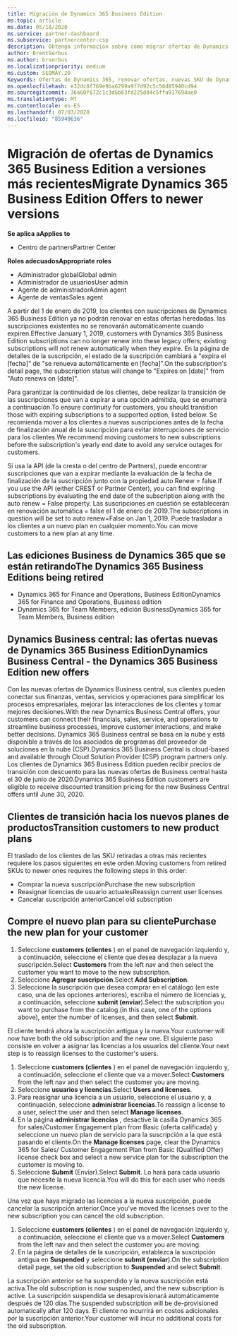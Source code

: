 ```yaml
---
title: Migración de Dynamics 365 Business Edition
ms.topic: article
ms.date: 05/18/2020
ms.service: partner-dashboard
ms.subservice: partnercenter-csp
description: Obtenga información sobre cómo migrar ofertas de Dynamics 365 Business Edition calificadas a versiones más recientes antes de que expiren.
author: BrentSerbus
ms.author: brserbus
ms.localizationpriority: medium
ms.custom: SEOMAY.20
Keywords: Ofertas de Dynamics 365, renovar ofertas, nuevas SKU de Dynamics 365
ms.openlocfilehash: e32dc8f769e9ba6299a9f7d92c5c58d85940cd94
ms.sourcegitcommit: 36a60f672c1c3d6b63fd225d04c5ffa917694ae0
ms.translationtype: MT
ms.contentlocale: es-ES
ms.lasthandoff: 07/03/2020
ms.locfileid: "85949636"
---
```

# <a name="migrate-dynamics-365-business-edition-offers-to-newer-versions"></a><span data-ttu-id="8b8c1-104">Migración de ofertas de Dynamics 365 Business Edition a versiones más recientes</span><span class="sxs-lookup"><span data-stu-id="8b8c1-104">Migrate Dynamics 365 Business Edition Offers to newer versions</span></span>

<span data-ttu-id="8b8c1-105">**Se aplica a**</span><span class="sxs-lookup"><span data-stu-id="8b8c1-105">**Applies to**</span></span>

- <span data-ttu-id="8b8c1-106">Centro de partners</span><span class="sxs-lookup"><span data-stu-id="8b8c1-106">Partner Center</span></span>

<span data-ttu-id="8b8c1-107">**Roles adecuados**</span><span class="sxs-lookup"><span data-stu-id="8b8c1-107">**Appropriate roles**</span></span>
- <span data-ttu-id="8b8c1-108">Administrador global</span><span class="sxs-lookup"><span data-stu-id="8b8c1-108">Global admin</span></span>
- <span data-ttu-id="8b8c1-109">Administrador de usuarios</span><span class="sxs-lookup"><span data-stu-id="8b8c1-109">User admin</span></span>
- <span data-ttu-id="8b8c1-110">Agente de administrador</span><span class="sxs-lookup"><span data-stu-id="8b8c1-110">Admin agent</span></span>
- <span data-ttu-id="8b8c1-111">Agente de ventas</span><span class="sxs-lookup"><span data-stu-id="8b8c1-111">Sales agent</span></span>

<span data-ttu-id="8b8c1-112">A partir del 1 de enero de 2019, los clientes con suscripciones de Dynamics 365 Business Edition ya no podrán renovar en estas ofertas heredadas. las suscripciones existentes no se renovarán automáticamente cuando expiren.</span><span class="sxs-lookup"><span data-stu-id="8b8c1-112">Effective January 1, 2019, customers with Dynamics 365 Business Edition subscriptions can no longer renew into these legacy offers; existing subscriptions will not renew automatically when they expire.</span></span> <span data-ttu-id="8b8c1-113">En la página de detalles de la suscripción, el estado de la suscripción cambiará a "expira el [fecha]" de "se renueva automáticamente en [fecha]".</span><span class="sxs-lookup"><span data-stu-id="8b8c1-113">On the subscription's detail page, the subscription status will change to "Expires on [date]" from "Auto renews on [date]".</span></span>

<span data-ttu-id="8b8c1-114">Para garantizar la continuidad de los clientes, debe realizar la transición de las suscripciones que van a expirar a una opción admitida, que se enumera a continuación.</span><span class="sxs-lookup"><span data-stu-id="8b8c1-114">To ensure continuity for customers, you should transition those with expiring subscriptions to a supported option, listed below.</span></span> <span data-ttu-id="8b8c1-115">Se recomienda mover a los clientes a nuevas suscripciones antes de la fecha de finalización anual de la suscripción para evitar interrupciones de servicio para los clientes.</span><span class="sxs-lookup"><span data-stu-id="8b8c1-115">We recommend moving customers to new subscriptions before the subscription's yearly end date to avoid any service outages for customers.</span></span>

<span data-ttu-id="8b8c1-116">Si usa la API (de la cresta o del centro de Partners), puede encontrar suscripciones que van a expirar mediante la evaluación de la fecha de finalización de la suscripción junto con la propiedad auto Renew = false.</span><span class="sxs-lookup"><span data-stu-id="8b8c1-116">If you use the API (either CREST or Partner Center), you can find expiring subscriptions by evaluating the end date of the subscription along with the auto renew = False property.</span></span> <span data-ttu-id="8b8c1-117">Las suscripciones en cuestión se establecerán en renovación automática = false el 1 de enero de 2019.</span><span class="sxs-lookup"><span data-stu-id="8b8c1-117">The subscriptions in question will be set to auto renew=False on Jan 1, 2019.</span></span> <span data-ttu-id="8b8c1-118">Puede trasladar a los clientes a un nuevo plan en cualquier momento.</span><span class="sxs-lookup"><span data-stu-id="8b8c1-118">You can move customers to a new plan at any time.</span></span> 

## <a name="the-dynamics-365-business-editions-being-retired"></a><span data-ttu-id="8b8c1-119">Las ediciones Business de Dynamics 365 que se están retirando</span><span class="sxs-lookup"><span data-stu-id="8b8c1-119">The Dynamics 365 Business Editions being retired</span></span>

- <span data-ttu-id="8b8c1-120">Dynamics 365 for Finance and Operations, Business Edition</span><span class="sxs-lookup"><span data-stu-id="8b8c1-120">Dynamics 365 for Finance and Operations, Business edition</span></span>
- <span data-ttu-id="8b8c1-121">Dynamics 365 for Team Members, edición Business</span><span class="sxs-lookup"><span data-stu-id="8b8c1-121">Dynamics 365 for Team Members, Business edition</span></span>

## <a name="dynamics-business-central---the-dynamics-365-business-edition-new-offers"></a><span data-ttu-id="8b8c1-122">Dynamics Business central: las ofertas nuevas de Dynamics 365 Business Edition</span><span class="sxs-lookup"><span data-stu-id="8b8c1-122">Dynamics Business Central - the Dynamics 365 Business Edition new offers</span></span>

<span data-ttu-id="8b8c1-123">Con las nuevas ofertas de Dynamics Business central, sus clientes pueden conectar sus finanzas, ventas, servicios y operaciones para simplificar los procesos empresariales, mejorar las interacciones de los clientes y tomar mejores decisiones.</span><span class="sxs-lookup"><span data-stu-id="8b8c1-123">With the new Dynamics Business Central offers, your customers can connect their financials, sales, service, and operations to streamline business processes, improve customer interactions, and make better decisions.</span></span> <span data-ttu-id="8b8c1-124">Dynamics 365 Business central se basa en la nube y está disponible a través de los asociados de programas del proveedor de soluciones en la nube (CSP).</span><span class="sxs-lookup"><span data-stu-id="8b8c1-124">Dynamics 365 Business Central is cloud-based and available through Cloud Solution Provider (CSP) program partners only.</span></span>
<span data-ttu-id="8b8c1-125">Los clientes de Dynamics 365 Business Edition pueden recibir precios de transición con descuento para las nuevas ofertas de Business central hasta el 30 de junio de 2020.</span><span class="sxs-lookup"><span data-stu-id="8b8c1-125">Dynamics 365 Business Edition customers are eligible to receive discounted transition pricing for the new Business Central offers until June 30, 2020.</span></span>

## <a name="transition-customers-to-new-product-plans"></a><span data-ttu-id="8b8c1-126">Clientes de transición hacia los nuevos planes de productos</span><span class="sxs-lookup"><span data-stu-id="8b8c1-126">Transition customers to new product plans</span></span>

 <span data-ttu-id="8b8c1-127">El traslado de los clientes de las SKU retiradas a otras más recientes requiere los pasos siguientes en este orden:</span><span class="sxs-lookup"><span data-stu-id="8b8c1-127">Moving customers from retired SKUs to newer ones requires the following steps in this order:</span></span>

- <span data-ttu-id="8b8c1-128">Comprar la nueva suscripción</span><span class="sxs-lookup"><span data-stu-id="8b8c1-128">Purchase the new subscription</span></span>
- <span data-ttu-id="8b8c1-129">Reasignar licencias de usuario actuales</span><span class="sxs-lookup"><span data-stu-id="8b8c1-129">Reassign current user licenses</span></span>
- <span data-ttu-id="8b8c1-130">Cancelar suscripción anterior</span><span class="sxs-lookup"><span data-stu-id="8b8c1-130">Cancel old subscription</span></span>

## <a name="purchase-the-new-plan-for-your-customer"></a><span data-ttu-id="8b8c1-131">Compre el nuevo plan para su cliente</span><span class="sxs-lookup"><span data-stu-id="8b8c1-131">Purchase the new plan for your customer</span></span>

1. <span data-ttu-id="8b8c1-132">Seleccione **customers (clientes** ) en el panel de navegación izquierdo y, a continuación, seleccione el cliente que desea desplazar a la nueva suscripción.</span><span class="sxs-lookup"><span data-stu-id="8b8c1-132">Select **Customers** from the left nav and then select the customer you want to move to the new subscription.</span></span>
2. <span data-ttu-id="8b8c1-133">Seleccione **Agregar suscripción**.</span><span class="sxs-lookup"><span data-stu-id="8b8c1-133">Select **Add Subscription**.</span></span>
3. <span data-ttu-id="8b8c1-134">Seleccione la suscripción que desea comprar en el catálogo (en este caso, una de las opciones anteriores), escriba el número de licencias y, a continuación, seleccione **submit (enviar**).</span><span class="sxs-lookup"><span data-stu-id="8b8c1-134">Select the subscription you want to purchase from the catalog (in this case, one of the options above), enter the number of licenses, and then select **Submit**.</span></span> 

<span data-ttu-id="8b8c1-135">El cliente tendrá ahora la suscripción antigua y la nueva.</span><span class="sxs-lookup"><span data-stu-id="8b8c1-135">Your customer will now have both the old subscription and the new one.</span></span> <span data-ttu-id="8b8c1-136">El siguiente paso consiste en volver a asignar las licencias a los usuarios del cliente.</span><span class="sxs-lookup"><span data-stu-id="8b8c1-136">Your next step is to reassign licenses to the customer's users.</span></span>

1. <span data-ttu-id="8b8c1-137">Seleccione **customers (clientes** ) en el panel de navegación izquierdo y, a continuación, seleccione el cliente que va a mover.</span><span class="sxs-lookup"><span data-stu-id="8b8c1-137">Select **Customers** from the left nav and then select the customer you are moving.</span></span>
2. <span data-ttu-id="8b8c1-138">Seleccione **usuarios y licencias**.</span><span class="sxs-lookup"><span data-stu-id="8b8c1-138">Select **Users and licenses**.</span></span>
3. <span data-ttu-id="8b8c1-139">Para reasignar una licencia a un usuario, seleccione el usuario y, a continuación, seleccione **administrar licencias**.</span><span class="sxs-lookup"><span data-stu-id="8b8c1-139">To reassign a license to a user, select the user and then select **Manage licenses**.</span></span> 
4. <span data-ttu-id="8b8c1-140">En la página **administrar licencias** , desactive la casilla Dynamics 365 for sales/Customer Engagement plan from Basic (oferta calificada) y seleccione un nuevo plan de servicio para la suscripción a la que está pasando el cliente.</span><span class="sxs-lookup"><span data-stu-id="8b8c1-140">On the **Manage licenses** page, clear the Dynamics 365 for Sales/ Customer Engagement Plan from Basic (Qualified Offer) license check box and select a new service plan for the subscription the customer is moving to.</span></span> 
5. <span data-ttu-id="8b8c1-141">Seleccione **Submit** (Enviar).</span><span class="sxs-lookup"><span data-stu-id="8b8c1-141">Select **Submit**.</span></span> <span data-ttu-id="8b8c1-142">Lo hará para cada usuario que necesite la nueva licencia.</span><span class="sxs-lookup"><span data-stu-id="8b8c1-142">You will do this for each user who needs the new license.</span></span> 

<span data-ttu-id="8b8c1-143">Una vez que haya migrado las licencias a la nueva suscripción, puede cancelar la suscripción anterior.</span><span class="sxs-lookup"><span data-stu-id="8b8c1-143">Once you've moved the licenses over to the new subscription you can cancel the old subscription.</span></span> 

1. <span data-ttu-id="8b8c1-144">Seleccione **customers (clientes** ) en el panel de navegación izquierdo y, a continuación, seleccione el cliente que va a mover.</span><span class="sxs-lookup"><span data-stu-id="8b8c1-144">Select **Customers** from the left nav and then select the customer you are moving.</span></span>
2. <span data-ttu-id="8b8c1-145">En la página de detalles de la suscripción, establezca la suscripción antigua en **Suspended** y seleccione **submit (enviar**).</span><span class="sxs-lookup"><span data-stu-id="8b8c1-145">On the subscription detail page, set the old subscription to **Suspended** and select **Submit**.</span></span>

<span data-ttu-id="8b8c1-146">La suscripción anterior se ha suspendido y la nueva suscripción está activa.</span><span class="sxs-lookup"><span data-stu-id="8b8c1-146">The old subscription is now suspended, and the new subscription is active.</span></span> <span data-ttu-id="8b8c1-147">La suscripción suspendida se desaprovisionará automáticamente después de 120 días.</span><span class="sxs-lookup"><span data-stu-id="8b8c1-147">The suspended subscription will be de-provisioned automatically after 120 days.</span></span> <span data-ttu-id="8b8c1-148">El cliente no incurrirá en costos adicionales por la suscripción anterior.</span><span class="sxs-lookup"><span data-stu-id="8b8c1-148">Your customer will incur no additional costs for the old subscription.</span></span>
